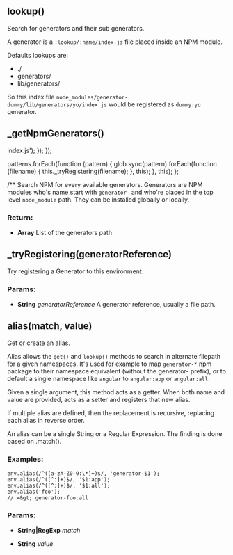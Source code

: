 

<!-- Start lib/env/resolver.js -->

## lookup()

Search for generators and their sub generators.

A generator is a `:lookup/:name/index.js` file placed inside an NPM module.

Defaults lookups are:
  - ./
  - generators/
  - lib/generators/

So this index file `node_modules/generator-dummy/lib/generators/yo/index.js` would be
registered as `dummy:yo` generator.

## _getNpmGenerators()

index.js');
    });
  });

  patterns.forEach(function (pattern) {
    glob.sync(pattern).forEach(function (filename) {
      this._tryRegistering(filename);
    }, this);
  }, this);
};

/**
Search NPM for every available generators.
Generators are NPM modules who's name start with `generator-` and who're placed in the
top level `node_module` path. They can be installed globally or locally.

### Return:

* **Array** List of the generators path

## _tryRegistering(generatorReference)

Try registering a Generator to this environment.

### Params: 

* **String** *generatorReference* A generator reference, usually a file path.

## alias(match, value)

Get or create an alias.

Alias allows the `get()` and `lookup()` methods to search in alternate
filepath for a given namespaces. It's used for example to map `generator-*`
npm package to their namespace equivalent (without the generator- prefix),
or to default a single namespace like `angular` to `angular:app` or
`angular:all`.

Given a single argument, this method acts as a getter. When both name and
value are provided, acts as a setter and registers that new alias.

If multiple alias are defined, then the replacement is recursive, replacing
each alias in reverse order.

An alias can be a single String or a Regular Expression. The finding is done
based on .match().

### Examples:

    env.alias(/^([a-zA-Z0-9:\*]+)$/, 'generator-$1');
    env.alias(/^([^:]+)$/, '$1:app');
    env.alias(/^([^:]+)$/, '$1:all');
    env.alias('foo');
    // =&gt; generator-foo:all

### Params: 

* **String|RegExp** *match* 

* **String** *value* 

<!-- End lib/env/resolver.js -->

